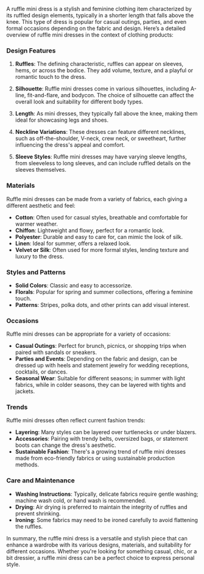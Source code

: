 A ruffle mini dress is a stylish and feminine clothing item characterized by its ruffled design elements, typically in a shorter length that falls above the knee. This type of dress is popular for casual outings, parties, and even formal occasions depending on the fabric and design. Here’s a detailed overview of ruffle mini dresses in the context of clothing products:

### Design Features
1. **Ruffles**: The defining characteristic, ruffles can appear on sleeves, hems, or across the bodice. They add volume, texture, and a playful or romantic touch to the dress.
   
2. **Silhouette**: Ruffle mini dresses come in various silhouettes, including A-line, fit-and-flare, and bodycon. The choice of silhouette can affect the overall look and suitability for different body types.

3. **Length**: As mini dresses, they typically fall above the knee, making them ideal for showcasing legs and shoes.

4. **Neckline Variations**: These dresses can feature different necklines, such as off-the-shoulder, V-neck, crew neck, or sweetheart, further influencing the dress's appeal and comfort.

5. **Sleeve Styles**: Ruffle mini dresses may have varying sleeve lengths, from sleeveless to long sleeves, and can include ruffled details on the sleeves themselves.

### Materials
Ruffle mini dresses can be made from a variety of fabrics, each giving a different aesthetic and feel:
- **Cotton**: Often used for casual styles, breathable and comfortable for warmer weather.
- **Chiffon**: Lightweight and flowy, perfect for a romantic look.
- **Polyester**: Durable and easy to care for, can mimic the look of silk.
- **Linen**: Ideal for summer, offers a relaxed look.
- **Velvet or Silk**: Often used for more formal styles, lending texture and luxury to the dress.

### Styles and Patterns
- **Solid Colors**: Classic and easy to accessorize.
- **Florals**: Popular for spring and summer collections, offering a feminine touch.
- **Patterns**: Stripes, polka dots, and other prints can add visual interest.

### Occasions
Ruffle mini dresses can be appropriate for a variety of occasions:
- **Casual Outings**: Perfect for brunch, picnics, or shopping trips when paired with sandals or sneakers.
- **Parties and Events**: Depending on the fabric and design, can be dressed up with heels and statement jewelry for wedding receptions, cocktails, or dances.
- **Seasonal Wear**: Suitable for different seasons; in summer with light fabrics, while in colder seasons, they can be layered with tights and jackets.

### Trends
Ruffle mini dresses often reflect current fashion trends:
- **Layering**: Many styles can be layered over turtlenecks or under blazers.
- **Accessories**: Pairing with trendy belts, oversized bags, or statement boots can change the dress's aesthetic.
- **Sustainable Fashion**: There's a growing trend of ruffle mini dresses made from eco-friendly fabrics or using sustainable production methods.

### Care and Maintenance
- **Washing Instructions**: Typically, delicate fabrics require gentle washing; machine wash cold, or hand wash is recommended.
- **Drying**: Air drying is preferred to maintain the integrity of ruffles and prevent shrinking.
- **Ironing**: Some fabrics may need to be ironed carefully to avoid flattening the ruffles.

In summary, the ruffle mini dress is a versatile and stylish piece that can enhance a wardrobe with its various designs, materials, and suitability for different occasions. Whether you're looking for something casual, chic, or a bit dressier, a ruffle mini dress can be a perfect choice to express personal style.